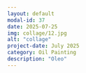 ```yaml
---
layout: default
modal-id: 37
date: 2025-07-25
img: collage/12.jpg
alt: "collage"
project-date: July 2025
category: Oil Painting
description: "Oleo"
---
```

